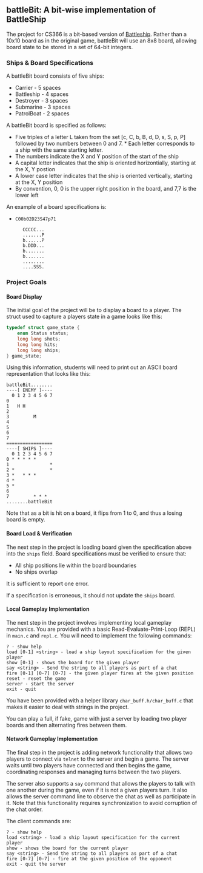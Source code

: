 ## battleBit: A bit-wise implementation of BattleShip

The project for CS366 is a bit-based version of [Battleship](https://en.wikipedia.org/wiki/Battleship_(game)). Rather than a 10x10 board as in the original game, battleBit will use an 8x8 board, allowing board state to be stored in a set of 64-bit integers.

### Ships & Board Specifications

A battleBit board consists of five ships:

* Carrier - 5 spaces
* Battleship - 4 spaces
* Destroyer - 3 spaces
* Submarine - 3 spaces
* PatrolBoat - 2 spaces

A battleBit board is specified as follows:

* Five triples of a letter L taken from the set [c, C, b, B, d, D, s, S, p, P] followed by two numbers between 0 and 7.  * Each letter corresponds to a ship with the same starting letter.  
* The numbers indicate the X and Y position of the start of the ship 
* A capital letter indicates that the ship is oriented horizontially, starting at the X, Y postion
* A lower case letter indicates that the ship is oriented vertically, starting at the X, Y position
* By convention, 0, 0 is the upper right position in the board, and 7,7 is the lower left

An example of a board specifications is:

  * `C00b02D23S47p71`
```
      CCCCC...
      .......P
      b......P
      b.DDD...
      b.......
      b.......
      ........
      ....SSS.
```

### Project Goals

#### Board Display

The initial goal of the project will be to display a board to a player.  The struct used to capture a players state in a game looks like this:

```c
typedef struct game_state {
    enum Status status;
    long long shots;
    long long hits;
    long long ships;
} game_state;

```

Using this information, students will need to print out an ASCII board representation that looks like this:

```
battleBit........
----[ ENEMY ]----
  0 1 2 3 4 5 6 7
0
1   H H
2
3         M
4       
5
6
7
=================
----[ SHIPS ]----
  0 1 2 3 4 5 6 7
0 * * * * *
1               *
2 *             *
3 *   * * *
4 *
5 *
6
7         * * *  
........battleBit
```

Note that as a bit is hit on a board, it flips from 1 to 0, and thus a losing board is empty.

#### Board Load & Verification

The next step in the project is loading board given the specification above into the `ships` field.  Board specifications must be verified to ensure that:

* All ship positions lie within the board boundaries
* No ships overlap

It is sufficient to report one error.

If a specification is erroneous, it should not update the `ships` board.

#### Local Gameplay Implementation

The next step in the project involves implementing local gameplay mechanics.  You are provided with a basic Read-Evaluate-Print-Loop (REPL) in `main.c` and `repl.c`.  You will need to implement the following commands:

```
? - show help
load [0-1] <string> - load a ship layout specification for the given player
show [0-1] - shows the board for the given player
say <string> - Send the string to all players as part of a chat
fire [0-1] [0-7] [0-7] - the given player fires at the given position
reset - reset the game
server - start the server
exit - quit
```

You have been provided with a helper library `char_buff.h/char_buff.c` that makes it easier to deal with strings in the project.

You can play a full, if fake, game with just a server by loading two player boards and then alternating fires between them.

#### Network Gameplay Implementation

The final step in the project is adding network functionality that allows two players to connect via `telnet` to the server and begin a game.  The server waits until two players have connected and then begins the game, coordinating responses and managing turns between the two players.

The server also supports a `say` command that allows the players to talk with one another during the game, even if it is not a given players turn.  It also allows the server command line to observe the chat as well as participate in it.  Note that this functionality requires synchronization to avoid corruption of the chat order.

The client commands are:

```
? - show help
load <string> - load a ship layout specification for the current player
show - shows the board for the current player
say <string> - Send the string to all players as part of a chat
fire [0-7] [0-7] - fire at the given position of the opponent
exit - quit the server
```
